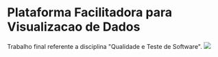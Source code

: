 # Plataforma Facilitadora para Visualizacao de Dados
Trabalho final referente a disciplina "Qualidade e Teste de Software".
![](http://www.reactiongifs.us/wp-content/uploads/2013/10/nuh_uh_conan_obrien.gif)
